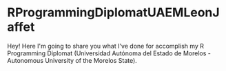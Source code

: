 # RProgrammingDiplomatUAEMLeonJaffet
Hey! Here I'm going to share you what I've done for accomplish my R Programming Diplomat (Universidad Autónoma del Estado de Morelos - Autonomous University of the Morelos State).
